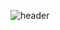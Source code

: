 ![header](https://capsule-render.vercel.app/api?type=waving&color=skyblue&height=200&section=header&text=SmartHome%20InternShip&fontSize=50&fontColor=000000)
